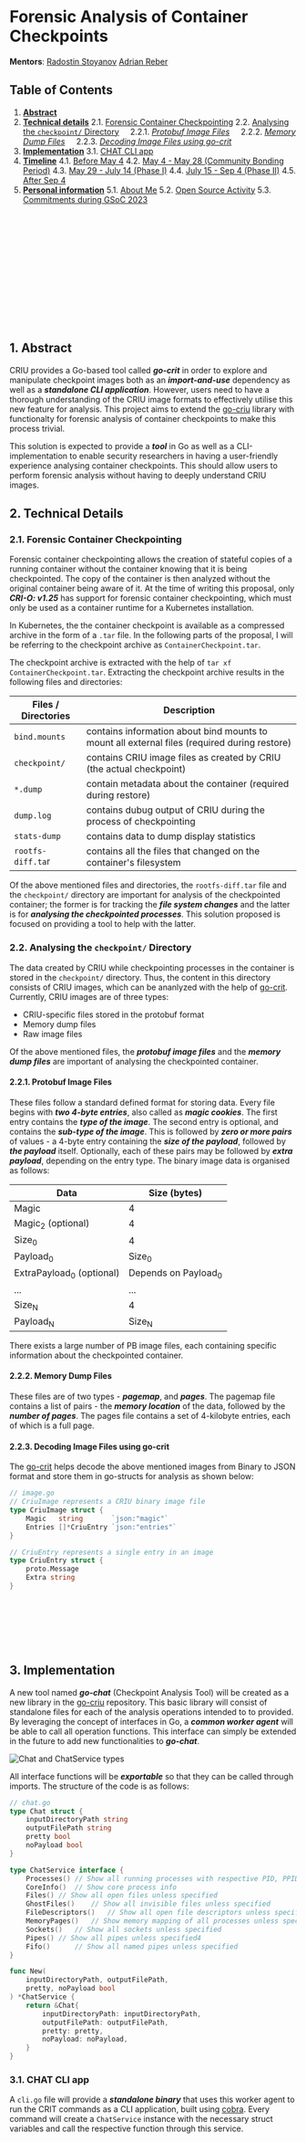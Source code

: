 # Forensic Analysis of Container Checkpoints

**Mentors**: [Radostin Stoyanov](mailto:rstoyanov@fedoraproject.org) [Adrian Reber](mailto:areber@redhat.com)

## Table of Contents

1. **[Abstract](#1-abstract)**
2. **[Technical details](#2-technical-details)**
	2.1. [Forensic Container Checkpointing](#21-forensic-container-checkpointing)
	2.2. [Analysing the `checkpoint/` Directory](#22-analysing-the-`checkpoint/`-directory)
	&nbsp;&nbsp;&nbsp;&nbsp;2.2.1. *[Protobuf Image Files](#221-protobuf-image-files)*
	&nbsp;&nbsp;&nbsp;&nbsp;2.2.2. *[Memory Dump Files](#222-memory-dump-files)*
	&nbsp;&nbsp;&nbsp;&nbsp;2.2.3. *[Decoding Image Files using go-crit](#223-decoding-image-files-using-go---crit)*
3. **[Implementation](#3-implementation)**
	3.1. [CHAT CLI app](#31-chat-cli-app)
4. **[Timeline](#4-timeline)**
	4.1. [Before May 4](#41-before-may-4)
	4.2. [May 4 - May 28 (Community Bonding Period)](#42-may-4---may-28-community-bonding-period)
	4.3. [May 29 - July 14 (Phase I)](#43-may-29---july-14-phase-i)
	4.4. [July 15 - Sep 4 (Phase II)](#44-july-14---sep-4-phase-ii)
	4.5. [After Sep 4](#45-after-sep-4)
5. **[Personal information](#5-personal-information)**
	5.1. [About Me](#51-about-me)
	5.2. [Open Source Activity](#52-open-source-activity)
	5.3. [Commitments during GSoC 2023](#53-commitments-during-gsoc-2023)

<br style="line-height:14" />

## 1. Abstract

CRIU provides a Go-based tool called ***go-crit*** in order to explore and manipulate checkpoint images both as an ***import-and-use*** dependency as well as a ***standalone CLI application***. However, users need to have a thorough understanding of the CRIU image formats to effectively utilise this new feature for analysis. This project aims to extend the [go-criu](https://github.com/checkpoint-restore/go-criu) library with functionalty for forensic analysis of container checkpoints to make this process trivial.

This solution is expected to provide a ***tool***  in Go as well as a CLI-implementation to enable security researchers in having a user-friendly experience analysing container checkpoints. This should allow users to perform forensic analysis without having to deeply understand CRIU images.

## 2. Technical Details

### 2.1. Forensic Container Checkpointing

Forensic container checkpointing allows the creation of stateful copies of a running container without the container knowing that it is being checkpointed. The copy of the container is then analyzed without the original container being aware of it. At the time of writing this proposal, only ***CRI-O: v1.25*** has support for forensic container checkpointing, which must only be used as a container runtime for a Kubernetes installation. 

In Kubernetes, the the container checkpoint is available as a compressed archive in the form of a  `.tar` file. In the following parts of the proposal, I will be referring to the checkpoint archive as `ContainerCheckpoint.tar`. 

The checkpoint archive is extracted with the help of `tar xf ContainerCheckpoint.tar`. Extracting the checkpoint archive results in the following files and directories:

| Files / Directories    | Description                                                                                  |
|------------------------|----------------------------------------------------------------------------------------------|
| `bind.mounts`          | contains information about bind mounts to mount all external files (required during restore) |
| `checkpoint/`          | contains CRIU image files as created by CRIU (the actual checkpoint)                         |
| `*.dump`               | contain metadata about the container (required during restore)                               |
| `dump.log`             | contains dubug output of CRIU during the process of checkpointing                            |
| `stats-dump`           | contains data to dump display statistics                                                     |
| `rootfs-diff.ta`r      | contains all the files that changed on the container's filesystem                            |

Of the above mentioned files and directories, the `rootfs-diff.tar` file and the `checkpoint/` directory are important for analysis of the checkpointed container; the former is for tracking the ***file system changes*** and the latter is for ***analysing the checkpointed processes***.  This solution proposed is focused on providing a tool to help with the latter.


### 2.2. Analysing the `checkpoint/` Directory

The data created by CRIU while checkpointing processes in the container is stored in the `checkpoint/` directory. Thus, the content in this directory consists of CRIU images, which can be ananlyzed with the help of [go-crit](https://github.com/checkpoint-restore/go-criu/crit). Currently, CRIU images are of three types:

- CRIU-specific files stored in the protobuf format
- Memory dump files
- Raw image files

Of the above mentioned files, the ***protobuf image files*** and the ***memory dump files*** are important of analysing the checkpointed container.

#### 2.2.1. Protobuf Image Files

These files follow a standard defined format for storing data. Every file begins with ***two 4-byte entries***, also called as ***magic cookies***. The first entry contains the ***type of the image***. The second entry is optional, and contains the ***sub-type of the image***. This is followed by ***zero or more pairs*** of values - a 4-byte entry containing the ***size of the payload***, followed by ***the payload*** itself. Optionally, each of these pairs may be followed by ***extra payload***, depending on the entry type. The binary image data is organised as follows:

| Data                                | Size (bytes)                   |
|-------------------------------------|--------------------------------|
| Magic                               | 4                              |
| Magic<sub>2</sub> (optional)        | 4                              |
| Size<sub>0</sub>                    | 4                              |
| Payload<sub>0</sub>                 | Size<sub>0</sub>               |
| ExtraPayload<sub>0</sub> (optional) | Depends on Payload<sub>0</sub> |
| ...                                 | ...                            |
| Size<sub>N</sub>                    | 4                              |
| Payload<sub>N</sub>                 | Size<sub>N</sub>               |

There exists a large number of PB image files, each containing specific information about the checkpointed container. 

#### 2.2.2. Memory Dump Files

These files are of two types - ***pagemap***, and ***pages***. The pagemap file contains a list of pairs - the ***memory location*** of the data, followed by the ***number of pages***. The pages file contains a set of 4-kilobyte entries, each of which is a full page.

#### 2.2.3. Decoding Image Files using go-crit

The [go-crit](https://github.com/checkpoint-restore/go-criu/crit) helps decode the above mentioned images from Binary to JSON format and store them in go-structs for analysis as shown below:

```go
// image.go
// CriuImage represents a CRIU binary image file
type CriuImage struct {
	Magic   string       `json:"magic"`
	Entries []*CriuEntry `json:"entries"`
}

// CriuEntry represents a single entry in an image
type CriuEntry struct {
	proto.Message
	Extra string
}

```
<br style="line-height:6" />

## 3. Implementation

A new tool named ***go-chat*** (Checkpoint Analysis Tool) will be created as a new library in the [go-criu](https://github.com/checkpoint-restore/go-criu) repository. This basic library will consist of standalone files for each of the analysis operations intended to to provided. By leveraging the concept of interfaces in Go, a ***common worker agent*** will be able to call all operation functions. This interface can simply be extended in the future to add new functionalities to ***go-chat***.

![Chat and ChatService types](./chat.jpg "Chat and ChatService types")

All interface functions will be ***exportable*** so that they can be called through imports. The structure of the code is as follows:

```go
// chat.go
type Chat struct {
	inputDirectoryPath string
	outputFilePath string
	pretty bool
	noPayload bool
}

type ChatService interface {
	Processes()	// Show all running processes with respective PID, PPID, PGID, SID, etc.
	CoreInfo()	// Show core process info  
	Files()	// Show all open files unless specified
	GhostFiles()	// Show all invisible files unless specified
	FileDescriptors()	// Show all open file descriptors unless specified
	MemoryPages()	// Show memory mapping of all processes unless specified
	Sockets()	// Show all sockets unless specified
	Pipes()	// Show all pipes unless specified4
	Fifo()		// Show all named pipes unless specified
}

func New(
	inputDirectoryPath, outputFilePath,
	pretty, noPayload bool
) *ChatService {
	return &Chat{
		inputDirectoryPath: inputDirectoryPath,
		outputFilePath: outputFilePath,
		pretty: pretty,
		noPayload: noPayload,
	}
}
```

### 3.1. CHAT CLI app

A `cli.go` file will provide a ***standalone binary*** that uses this worker agent to run the CRIT commands as a CLI application, built using [cobra](https://github.com/spf13/cobra). Every command will create a `ChatService` instance with the necessary struct variables and call the respective function through this service.

<br style="line-height:28" />

## 4. Timeline

![Timeline](./timeline.jpg "Timeline")

### 4.1. Before May 4

- Understand the Go implementation of CRIT in detail as well as any other relevant code necessary to implement the solution.
- Go through relevant articles on forensic analysis.
- Work on a Proof-of-Concept prototype of the basic components to be implemented.

### 4.2. May 4 - May 28 (Community Bonding Period)

- Discuss the finer details of the implementation with my mentors and other community members.
- Investigate and pursue any other potential features that the CRIU community would suggest and accordingly accomodate them into the timeline.

### 4.3. May 29 - July 14 (Phase I)

- **May 29 - June 4**: Implement the basic structs and functions in `chat.go`. They are the building blocks that will be reused across all command functions.
- **June 5 - June 11**: Implement the `chat Process()` function and ensure it works and lists all running processes. Create the `chat` CLI app and provide `process` as a command. Add necessary unit tests.
- **June 12 - June 18**: Implement the `chat CoreInfo()` function and add `coreinfo` as a command in the CLI app. Add necessary unit tests.
- **June 19 - June 25**: Implement the `chat GhostFiles()` function and add `ghostfiles` as a command in the CLI app. Add necessary unit tests.  
- **June 26 - July 2**: Implement the `chat Files()` function and add `files` as a command in the CLI app. Add necessary unit tests.
- **July 3 - July 9**: Implement the `chat FileDescriptors()` function and add `filedesc` as a command in the CLI app. Add necessary unit tests.
- **July 10 - July 14 (Phase I evaluation)**: Discuss progress with my mentors and any potential change of plan going forward.

### 4.4. July 14 - Sep 4 (Phase II)

- **July 14 - July 20**: Implement the `chat MemoryPages()` function and add `mempages` as a command in the CLI app. Add necessary unit tests.
- **July 21 - July 27**: Implement the `chat Sockets()` function and add `sockets` as a command in the CLI app. Add necessary unit tests.
- **July 28 - Aug 3**: Implement the `chat Pipes()` function and add `pipes` as a command in the CLI app. Add necessary unit tests.
- **Aug 4 - Aug 10**: Implement the `chat Fifo()` function and add `fifo` as a command in the CLI app. Add necessary unit tests.
- **Aug 11 - Aug 17**: Add necessary changes to the Makefile, test suite, and build ecosystem of go-criu in order to completely integrate the new code into the library. 
- **Aug 18 - Aug 24**: Add documentation and examples to the project README and the CRIU [website](https://criu.org).
- **Aug 25 - Aug 27**: This period serves as a buffer in order to accomodate unexpected delays or emergencies.
- **Aug 28 - Sep 4 (Phase II evaluation)**: Discuss progress with my mentors and any potential extensions, and what would be acheived during the extended period.

<br style="line-height:2" />

### 4.5. After Sep 4

- Discuss outcome of the project with my mentors and the plan of action for future contribution.
- If provided with an extended timeline, discuss in fine detail what the course of action would be during this period.
- Engage with community members to get feedback on project implementation and discuss add-on features.

## 5. Personal information

**Name**: Sankalp Acharya
**Email**: [sankalpacharya1211@gmail.com](mailto:sankalpacharya1211@gmail.com)
**GitHub**: [sankalp-12](https://github.com/sankalp-12)
**LinkedIn**: [Sankalp Acharya](https://www.linkedin.com/in/sankalp-acharya-473588200/)
**Location**: Bengaluru, India
**Timezone**: GMT +0530

### 5.1. About Me

I am a third year student pursuing my engineering in computer science from [Indian Institute of Technology, Bhilai](https://www.iitbhilai.ac.in/), Raipur, India. My areas of interest include distributed systems, cloud computing, and scalability. I am actively involved in cloud-native open-source projects such as [Meshery](https://layer5.io/).

My interest in applying to this project is due to my prior experience with Golang and containerization technologies such as Docker, K8s, etc. I am deeply interested in learning low-level system design, reading through articles and attending conferences to attain a thorough understanding. I am also interning as a back-end developer at a leading startup in India, wherein I will primarily use Golang and its related tooling ecosystem. My experience with working on multiple Golang projects at scale makes me a suitable candidate for this project.

### 5.2. Open Source Activity

I have started submitting PRs and raising issues in the [criu](https://github.com/checkpoint-restore/criu) repository:

- PR: [Optimized shell code with <'s (instead of cat + |)](https://github.com/checkpoint-restore/criu/pull/2125)
- Issue: [Cirrus CI / Vagrant Fedora based test fails](https://github.com/checkpoint-restore/criu/issues/2129)

### 5.3. Commitments during GSoC 2023

I will be dedicating 40 hours a week on average towards this project. My 7th semester classes will be happening during the program, but they will not affect my work in any manner.
